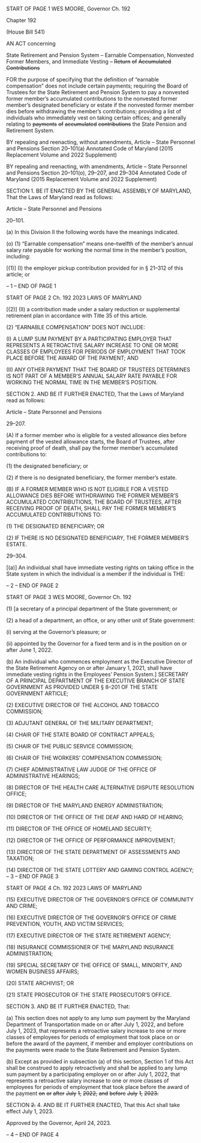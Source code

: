START OF PAGE 1
WES MOORE, Governor Ch. 192

Chapter 192

(House Bill 541)

AN ACT concerning

State Retirement and Pension System – Earnable Compensation, Nonvested
Former Members, and Immediate Vesting ~~–~~ ~~Return~~ ~~of~~ ~~Accumulated~~
~~Contributions~~

FOR the purpose of specifying that the definition of “earnable compensation” does not
include certain payments; requiring the Board of Trustees for the State Retirement
and Pension System to pay a nonvested former member’s accumulated contributions
to the nonvested former member’s designated beneficiary or estate if the nonvested
former member dies before withdrawing the member’s contributions; providing a list
of individuals who immediately vest on taking certain offices; and generally relating
to ~~payments~~ ~~of~~ ~~accumulated~~ ~~contributions~~ the State Pension and Retirement System.

BY repealing and reenacting, without amendments,
Article – State Personnel and Pensions
Section 20–101(a)
Annotated Code of Maryland
(2015 Replacement Volume and 2022 Supplement)

BY repealing and reenacting, with amendments,
Article – State Personnel and Pensions
Section 20–101(o), 29–207, and 29–304
Annotated Code of Maryland
(2015 Replacement Volume and 2022 Supplement)

SECTION 1. BE IT ENACTED BY THE GENERAL ASSEMBLY OF MARYLAND,
That the Laws of Maryland read as follows:

Article – State Personnel and Pensions

20–101.

(a) In this Division II the following words have the meanings indicated.

(o) (1) “Earnable compensation” means one–twelfth of the member’s annual
salary rate payable for working the normal time in the member’s position, including:

[(1)] (I) the employer pickup contribution provided for in § 21–312 of this
article; or

– 1 –
END OF PAGE 1

START OF PAGE 2
Ch. 192 2023 LAWS OF MARYLAND

[(2)] (II) a contribution made under a salary reduction or supplemental
retirement plan in accordance with Title 35 of this article.

(2) “EARNABLE COMPENSATION” DOES NOT INCLUDE:

(I) A LUMP SUM PAYMENT BY A PARTICIPATING EMPLOYER
THAT REPRESENTS A RETROACTIVE SALARY INCREASE TO ONE OR MORE CLASSES
OF EMPLOYEES FOR PERIODS OF EMPLOYMENT THAT TOOK PLACE BEFORE THE
AWARD OF THE PAYMENT; AND

(II) ANY OTHER PAYMENT THAT THE BOARD OF TRUSTEES
DETERMINES IS NOT PART OF A MEMBER’S ANNUAL SALARY RATE PAYABLE FOR
WORKING THE NORMAL TIME IN THE MEMBER’S POSITION.

SECTION 2. AND BE IT FURTHER ENACTED, That the Laws of Maryland read
as follows:

Article – State Personnel and Pensions

29–207.

(A) If a former member who is eligible for a vested allowance dies before payment
of the vested allowance starts, the Board of Trustees, after receiving proof of death, shall
pay the former member’s accumulated contributions to:

(1) the designated beneficiary; or

(2) if there is no designated beneficiary, the former member’s estate.

(B) IF A FORMER MEMBER WHO IS NOT ELIGIBLE FOR A VESTED
ALLOWANCE DIES BEFORE WITHDRAWING THE FORMER MEMBER’S ACCUMULATED
CONTRIBUTIONS, THE BOARD OF TRUSTEES, AFTER RECEIVING PROOF OF DEATH,
SHALL PAY THE FORMER MEMBER’S ACCUMULATED CONTRIBUTIONS TO:

(1) THE DESIGNATED BENEFICIARY; OR

(2) IF THERE IS NO DESIGNATED BENEFICIARY, THE FORMER
MEMBER’S ESTATE.

29–304.

[(a)] An individual shall have immediate vesting rights on taking office in the State
system in which the individual is a member if the individual is THE:

– 2 –
END OF PAGE 2

START OF PAGE 3
WES MOORE, Governor Ch. 192

(1) [a secretary of a principal department of the State government; or

(2) a head of a department, an office, or any other unit of State government:

(i) serving at the Governor’s pleasure; or

(ii) appointed by the Governor for a fixed term and is in the position
on or after June 1, 2022.

(b) An individual who commences employment as the Executive Director of the
State Retirement Agency on or after January 1, 2021, shall have immediate vesting rights
in the Employees’ Pension System.] SECRETARY OF A PRINCIPAL DEPARTMENT OF THE
EXECUTIVE BRANCH OF STATE GOVERNMENT AS PROVIDED UNDER § 8–201 OF THE
STATE GOVERNMENT ARTICLE;

(2) EXECUTIVE DIRECTOR OF THE ALCOHOL AND TOBACCO
COMMISSION;

(3) ADJUTANT GENERAL OF THE MILITARY DEPARTMENT;

(4) CHAIR OF THE STATE BOARD OF CONTRACT APPEALS;

(5) CHAIR OF THE PUBLIC SERVICE COMMISSION;

(6) CHAIR OF THE WORKERS’ COMPENSATION COMMISSION;

(7) CHIEF ADMINISTRATIVE LAW JUDGE OF THE OFFICE OF
ADMINISTRATIVE HEARINGS;

(8) DIRECTOR OF THE HEALTH CARE ALTERNATIVE DISPUTE
RESOLUTION OFFICE;

(9) DIRECTOR OF THE MARYLAND ENERGY ADMINISTRATION;

(10) DIRECTOR OF THE OFFICE OF THE DEAF AND HARD OF HEARING;

(11) DIRECTOR OF THE OFFICE OF HOMELAND SECURITY;

(12) DIRECTOR OF THE OFFICE OF PERFORMANCE IMPROVEMENT;

(13) DIRECTOR OF THE STATE DEPARTMENT OF ASSESSMENTS AND
TAXATION;

(14) DIRECTOR OF THE STATE LOTTERY AND GAMING CONTROL
AGENCY;
– 3 –
END OF PAGE 3

START OF PAGE 4
Ch. 192 2023 LAWS OF MARYLAND

(15) EXECUTIVE DIRECTOR OF THE GOVERNOR’S OFFICE OF
COMMUNITY AND CRIME;

(16) EXECUTIVE DIRECTOR OF THE GOVERNOR’S OFFICE OF CRIME
PREVENTION, YOUTH, AND VICTIM SERVICES;

(17) EXECUTIVE DIRECTOR OF THE STATE RETIREMENT AGENCY;

(18) INSURANCE COMMISSIONER OF THE MARYLAND INSURANCE
ADMINISTRATION;

(19) SPECIAL SECRETARY OF THE OFFICE OF SMALL, MINORITY, AND
WOMEN BUSINESS AFFAIRS;

(20) STATE ARCHIVIST; OR

(21) STATE PROSECUTOR OF THE STATE PROSECUTOR’S OFFICE.

SECTION 3. AND BE IT FURTHER ENACTED, That:

(a) This section does not apply to any lump sum payment by the Maryland
Department of Transportation made on or after July 1, 2022, and before July 1, 2023, that
represents a retroactive salary increase to one or more classes of employees for periods of
employment that took place on or before the award of the payment, if member and employer
contributions on the payments were made to the State Retirement and Pension System.

(b) Except as provided in subsection (a) of this section, Section 1 of this Act shall
be construed to apply retroactively and shall be applied to any lump sum payment by a
participating employer on or after July 1, 2022, that represents a retroactive salary increase
to one or more classes of employees for periods of employment that took place before the
award of the payment ~~on~~ ~~or~~ ~~after~~ ~~July~~ ~~1,~~ ~~2022,~~ ~~and~~ ~~before~~ ~~July~~ ~~1,~~ ~~2023.~~

SECTION ~~2.~~ 4. AND BE IT FURTHER ENACTED, That this Act shall take effect
July 1, 2023.

Approved by the Governor, April 24, 2023.

– 4 –
END OF PAGE 4